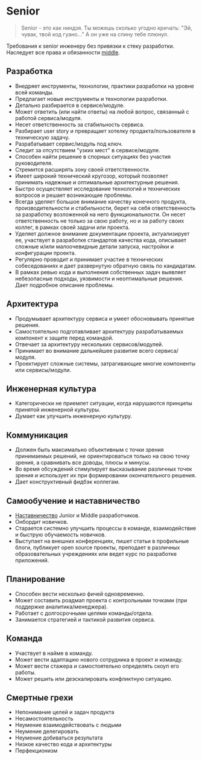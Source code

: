 # Senior

> Senior - это как ниндзя. Ты можешь сколько угодно кричать: "Эй, чувак, твой код гуано..." А он уже на спину тебе плюнул.

Требования к senior инженеру без привязки к стеку разработки. Наследует все права и обязанности [middle](middle.md).

## Разработка

- Внедряет инструменты, технологии, практики разработки на уровне всей команды.
- Предлагает новые инструменты и технологии разработки.
- Детально разбирается в сервисе/модуле.
- Может ответить (или найти ответы) на любой вопрос, связанный с работой сервиса/модуля.
- Несет ответственность за стабильность сервиса.
- Разбирает user story и превращает хотелку продакта/пользователя в техническую задачу.
- Разрабатывает сервис/модуль под ключ.
- Следит за отсутствием "узких мест" в сервисе/модуле.
- Способен найти решение в спорных ситуациях без участия руководителя.
- Стремится расширять зону своей ответственности.
- Имеет широкий технический кругозор, который позволяет принимать надежные и оптимальные архитектурные решения.
- Быстро осуществляет исследование технологий и технических вопросов и решает возникающие проблемы.
- Всегда уделяет большое внимание качеству конечного продукта, производительности и стабильности, берет на себя ответственность за разработку возложенной на него функциональности. Он несет ответственность не только за свою работу, но и за работу своих коллег, в рамках своей задачи или проекта.
- Уделяет должное внимание документации проекта, актуализирует ее, участвует в разработке стандартов качества кода, описывает сложные и/или малоочевидные детали запуска, настройки и конфигурации проекта.
- Регулярно проводит и принимает участие в технических собеседованиях и дает развернутую обратную связь по кандидатам.
- В рамках ревью кода и выполнения собственных задач выявляет небезопасные подходы, уязвимости и неоптимальные решения. Дает подробное описание проблемы.

## Архитектура

- Продумывает архитектуру сервиса и умеет обосновывать принятые решения.
- Самостоятельно подготавливает архитектуру разрабатываемых компонент к защите перед командой.
- Отвечает за архитектуру нескольких сервисов/модулей.
- Принимает во внимание дальнейшее развитие всего сервиса/модуля.
- Проектирует сложные системы, затрагивающие многие компоненты или сервисы/модули.

## Инженерная культура

- Категорически не приемлет ситуации, когда нарушаются принципы принятой инженерной культуры.
- Думает как улучшить инженерную культуру.

## Коммуникация

- Должен быть максимально объективным с точки зрения принимаемых решений, не ориентироваться только на свою точку зрения, а сравнивать все доводы, плюсы и минусы.
- Во время обсуждений стимулирует высказывание различных точек зрения и использует их при формировании окончательного решения.
- Дает конструктивный фидбэк коллегам.

## Самообучение и наставничество

- [Наставничество](roles/mentor.md) Junior и Middle разработчиков.
- Онбордит новичков.
- Старается системно улучшить процессы в команде, взаимодействие и быструю обучаемость новичков.
- Выступает на внешних конференциях, пишет статьи в профильные блоги, публикует open source проекты, преподает в различных образовательных учреждениях или ведет курс по разработке приложений.

## Планирование

- Способен вести несколько фичей одновременно.
- Может составить роадмап проекта с контрольными точками (при поддержке аналитика/менеджера).
- Работает с долгосрочными целями команды/отдела.
- Занимается стратегией и тактикой развития сервиса.

## Команда

- Участвует в найме в команду.
- Может вести адаптацию нового сотрудника в проект и команду.
- Может вести стажера и самостоятельно определять скоуп его работы.
- Может решить или деэскалировать конфликтную ситуацию.

## Смертные грехи

- Непонимание целей и задач продукта
- Несамостоятельность
- Неумение взаимодействовать с людьми
- Неумение делегировать
- Неумение добиваться результата
- Низкое качество кода и архитектуры
- Перфекционизм
